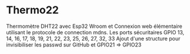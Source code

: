 # Thermo22
Thermomètre DHT22 avec Esp32 Wroom et
Connexion web élémentaire utilisant 
le protocole de connection mdns.
Les ports sécuritaires GPIO 13, 14, 16, 17, 18, 19, 21, 22, 23, 25, 26, 27, 32, 33
Ajout d'une structure pour invisibiliser les passwd sur GitHub et GPIO21 => GPIO23